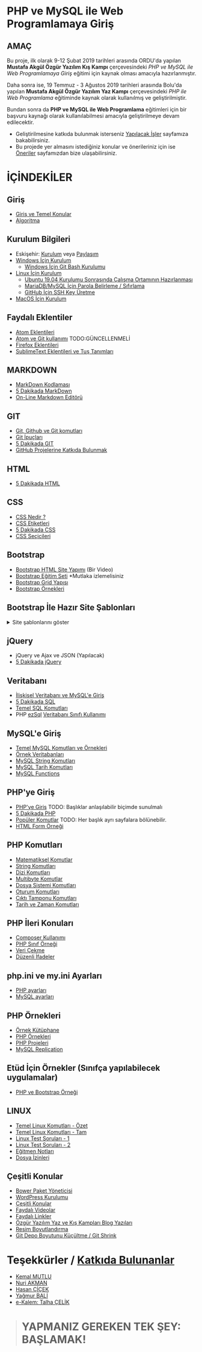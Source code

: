 
# PHP ve MySQL ile Web Programlamaya Giriş

## AMAÇ
Bu proje, ilk olarak 9-12 Şubat 2019 tarihleri arasında ORDU'da yapılan **Mustafa Akgül Özgür Yazılım Kış Kampı** çerçevesindeki *PHP ve MySQL ile Web Programlamaya Giriş* eğitimi için kaynak olması amacıyla hazırlanmıştır.

Daha sonra ise, 19 Temmuz - 3 Ağustos 2019 tarihleri arasında Bolu'da yapılan **Mustafa Akgül Özgür Yazılım Yaz Kampı** çerçevesindeki *PHP ile Web Programlama* eğitiminde kaynak olarak kullanılmış ve geliştirilmiştir.

Bundan sonra da **PHP ve MySQL ile Web Programlama** eğitimleri için bir başvuru kaynağı olarak kullanılabilmesi amacıyla geliştirilmeye devam edilecektir.

- Geliştirilmesine katkıda bulunmak isterseniz [Yapılacak İşler](./konular/yapilacak.isler.md) sayfamıza bakabilirsiniz.
- Bu projede yer almasını istediğiniz konular ve önerileriniz için ise  [Öneriler](./konular/oneriler.md) sayfamızdan bize ulaşabilirsiniz.


# İÇİNDEKİLER

## Giriş
- [Giriş ve Temel Konular](./konular/giris.konulari.md)
- [Algoritma](./konular/algoritma.md)


## Kurulum Bilgileri
- Eskişehir: [Kurulum](./konular/eskisehir.md) veya [Paylaşım](./konular/eskisehir.paylasim.md)
- [Windows İçin Kurulum](./konular/kurulum.menu.windows.md)
   - [Windows İçin Git Bash Kurulumu](./konular/kurulum.windows.gitbash.md)
- [Linux İçin Kurulum](./konular/kurulum.menu.linux.md)
  - [Ubuntu 19.04 Kurulumu Sonrasında Çalışma Ortamının Hazırlanması](./konular/ayarlar.ubuntu.md)
  - [MariaDB/MySQL İçin Parola Belirleme / Sıfırlama](./konular/ayarlar.mariadb.md)
  - [GitHub İçin SSH Key Üretme](./konular/ayarlar.sshkey.md)
- [MacOS İçin Kurulum](./konular/kurulum.menu.macos.md)


## Faydalı Eklentiler
- [Atom Eklentileri](./konular/eklentiler.atom.md)  
- [Atom ve Git kullanımı](./konular/kullanim.atom.git.md) TODO:GÜNCELLENMELİ
- [Firefox Eklentileri](./konular/eklentiler.firefox.md)  
- [SublimeText Eklentileri ve Tuş Tanımları](./konular/eklentiler.sublimetext.md)


## MARKDOWN
- [MarkDown Kodlaması](./konular/markdown.kodlama.md)
- [5 Dakikada MarkDown](https://learnxinyminutes.com/docs/tr-tr/markdown-tr/)
- [On-Line Markdown Editörü](https://stackedit.io/)


## GIT
- [Git, Github ve Git komutları](./konular/komutlar.git.md)
- [Git İpuçları](./konular/komutlar.git.ipuclari.md)
- [5 Dakikada GIT](https://learnxinyminutes.com/docs/tr-tr/git-tr/)
- [GitHub Projelerine Katkıda Bulunmak](./konular/github.projelerine.katkida.bulunmak.md)


## HTML
- [5 Dakikada HTML](https://learnxinyminutes.com/docs/tr-tr/html-tr/)


## CSS
- [CSS Nedir ?](./konular/ornek.css.md)
- [CSS Etiketleri](./konular/etiketler.css.md)
- [5 Dakikada CSS](https://learnxinyminutes.com/docs/tr-tr/css-tr/)
- [CSS Seçicileri](./konular/seciciler.css.md)


## Bootstrap
- [Bootstrap HTML Site Yapımı](https://www.youtube.com/watch?v=kLby3L7u-NQ) (Bir Video)
- [Bootstrap Eğitim Seti](https://www.youtube.com/playlist?list=PLsB7NoPcJGyyGsG-wopLSqZ_1DVEVxLWY) *Mutlaka izlemelisiniz
- [Bootstrap Grid Yapısı](./konular/bootstrap.grid.md)
- [Bootstrap Örnekleri](./konular/bootstrap.ornekleri.md)

## Bootstrap İle Hazır Site Şablonları
<details>
<summary>Site şablonlarını göster</summary>

- [Tabler](https://tabler.io/)
- [Modern Bussiness](https://startbootstrap.com/templates/modern-business/)
- [SB Admin](https://startbootstrap.com/templates/sb-admin/)
- [SB Admin 2](https://startbootstrap.com/themes/sb-admin-2/)
- [Freelancer](https://startbootstrap.com/themes/freelancer/)
- [Shards Dashboard](https://github.com/DesignRevision/shards-dashboard)
- [Sleek Dashboard](https://github.com/tafcoder/sleek-dashboard)
- [Purple Fee Admin Template](https://www.bootstrapdash.com/product/purple-free-admin-template/)
- [AdminLTE Admin Dashboard Template](https://adminlte.io/)
- [Pixel Lite](https://graygrids.com/item/pixel-lite-free-bootstrap-4-ui-kit/)
- [Free Bootstrap Templates](https://themefisher.com/free-bootstrap-templates/)
- [Mobirise Free Templates](https://mobirise.com/free-template/)
- [Metro UI](https://metroui.org.ua/)
- [One UI Kit](https://github.com/OssamaZ/One-ui-kit)
- [CSS Mint](http://arunmichaeldsouza.github.io/CSS-Mint/)
- [Sport UI Kit](https://w3layouts.com/spot-ui-kit-a-flat-bootstrap-responsive-web-template/)
- [w3layouts.com](https://w3layouts.com/)

</details>



## jQuery
- jQuery ve Ajax ve JSON (Yapılacak)
- [5 Dakikada jQuery](https://learnxinyminutes.com/docs/jquery/)


## Veritabanı
- [İlişkisel Veritabanı ve MySQL'e Giriş](./konular/iliskisel.veritabani.md)  
- [5 Dakikada SQL](https://learnxinyminutes.com/docs/sql/)  
- [Temel SQL Komutları](./konular/temel.sql.komutlari.md)
- PHP [ezSql](https://github.com/ezSQL/ezsql/wiki) [Veritabanı Sınıfı Kullanımı](https://scetinkaya.com/php-ezsql-veritabani-sinifi-kullanimi/)


## MySQL'e Giriş
- [Temel MySQL Komutları ve Örnekleri](./konular/giris.konulari.mysql.md)
- [Örnek Veritabanları](https://github.com/nuriakman/Ornek_Veri_Setleri)
- [MySQL String Komutları](./konular/komutlar.mysql.string.md)
- [MySQL Tarih Komutları](./konular/komutlar.mysql.tarih.md)
- [MySQL Functions](./konular/komutlar.mysql.all.md)


## PHP'ye Giriş
- [PHP'ye Giriş](./konular/giris.konulari.php.md) TODO: Başlıklar anlaşılabilir biçimde sunulmalı
- [5 Dakikada PHP](https://learnxinyminutes.com/docs/tr-tr/php-tr/)
- [Popüler Komutlar](./konular/komutlar.populer.md) TODO: Her başlık ayrı sayfalara bölünebilir.
- [HTML Form Örneği](./konular/ornek.html.form.md)


## PHP Komutları
- [Matematiksel Komutlar](./konular/komutlar.matematik.md)
- [String Komutları](./konular/komutlar.string.md)
- [Dizi Komutları](./konular/komutlar.diziler.md)
- [Multibyte Komutlar](./konular/komutlar.multibyte.md)
- [Dosya Sistemi Komutları](./konular/komutlar.dosyasistemi.md)
- [Oturum Komutları](./konular/komutlar.oturum.md)
- [Çıktı Tamponu Komutları](./konular/komutlar.ciktitamponu.md)
- [Tarih ve Zaman Komutları](./konular/komutlar.tarihzaman.md)


## PHP İleri Konuları
- [Composer Kullanımı](./konular/kullanim.composer.md)
- [PHP Sınıf Örneği](./konular/class.ornegi.md)
- [Veri Çekme](./konular/curl.ornegi.md)
- [Düzenli İfadeler](./konular/php.regex.md)

## php.ini ve my.ini Ayarları
- [PHP ayarları](./konular/ayarlar.php.ini.md)
- [MySQL ayarları](./konular/ayarlar.mysql.ini.md)


## PHP Örnekleri
- [Örnek Kütüphane](./konular/ornek.kutuphane.md)
- [PHP Örnekleri](./konular/php.ornekleri.md)
- [PHP Projeleri](./konular/php.projeleri.md)
- [MySQL Replication](./konular/mysql.replication.md)


## Etüd İçin Örnekler (Sınıfça yapılabilecek uygulamalar)
- [PHP ve Bootstrap Örneği](./etud/etud.01.bootstrap.php)


## LINUX
- [Temel Linux Komutları - Özet](./konular/linux.temel.komutlar.md)
- [Temel Linux Komutları - Tam](./konular/linux.temel.komutlar.fazlasi.md)
- [Linux Test Soruları - 1](./konular/linux.test.sorulari-1.md)
- [Linux Test Soruları - 2](./konular/linux.test.sorulari-2.md)
- [Eğitmen Notları](./konular/egitmen.notlari.md)
- [Dosya İzinleri](./konular/dosya.izinleri.md)



## Çeşitli Konular
- [Bower Paket Yöneticisi](./konular/bower.md)
- [WordPress Kurulumu](./konular/cesitli.wordpress.md)
- [Çeşitli Konular](./konular/cesitli.konular.md)
- [Faydalı Videolar](./konular/faydali.videolar.md)
- [Faydalı Linkler](./konular/faydali.linkler.md)
- [Özgür Yazılım Yaz ve Kış Kampları Blog Yazıları](./konular/blog.yazilari.md)
- [Resim Boyutlandırma](./konular/faydali.resizeimage.md)
- [Git Depo Boyutunu Küçültme / Git Shrink](./konular/faydali.gitshrink.md)

# Teşekkürler / [Katkıda Bulunanlar](https://github.com/nuriakman/PHP-Egitimi/graphs/contributors)
* [Kemal MUTLU](https://github.com/kemalmutlu)
* [Nuri AKMAN](https://github.com/nuriakman)
* [Hasan ÇİÇEK](https://github.com/yeniceri1453)
* [Yağmur BALİ](https://github.com/yagmurb)
* [e-Kalem: Talha ÇELİK ](https://github.com/ekalem)

> # YAPMANIZ GEREKEN TEK ŞEY: BAŞLAMAK!
